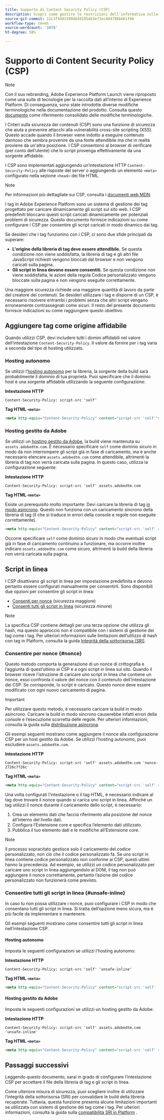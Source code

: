 ```yaml
---
title: Supporto di Content Security Policy (CSP)
description: Scopri come gestire le restrizioni dell’informativa sulla sicurezza dei contenuti (CSP) durante l’integrazione del sito web con i tag in Adobe Experience Platform.
source-git-commit: 12c3f440319046491054b3ef3ec404798bb61f06
workflow-type: tm+mt
source-wordcount: '1079'
ht-degree: 58%

---
```


# Supporto di Content Security Policy (CSP)

>[!NOTE]
>
>Con il suo rebranding, Adobe Experience Platform Launch viene riproposto come una suite di tecnologie per la raccolta dati all’interno di Experience Platform. Di conseguenza, sono state introdotte diverse modifiche terminologiche nella documentazione del prodotto. Consulta questo [documento](../../term-updates.md) come riferimento consolidato delle modifiche terminologiche.

I Criteri sulla sicurezza dei contenuti (CSP) sono una funzione di sicurezza che aiuta a prevenire attacchi alla vulnerabilità cross-site scripting (XSS). Questo accade quando il browser viene indotto a eseguire contenuto dannoso che sembra provenire da una fonte attendibile ma che in realtà proviene da un&#39;altra posizione. I CSP consentono al browser di verificare (per conto dell’utente) che lo script provenga effettivamente da una sorgente affidabile.

I CSP sono implementati aggiungendo un’intestazione HTTP `Content-Security-Policy` alle risposte del server o aggiungendo un elemento `<meta>` configurato nella sezione `<head>` dei file HTML.

>[!NOTE]
>
> Per informazioni più dettagliate sui CSP, consulta i [documenti web MDN](https://developer.mozilla.org/en-US/docs/Web/HTTP/CSP).

I tag in Adobe Experience Platform sono un sistema di gestione dei tag progettato per caricare dinamicamente gli script sul sito web. I CSP predefiniti bloccano questi script caricati dinamicamente per potenziali problemi di sicurezza. Questo documento fornisce indicazioni su come configurare i CSP per consentire gli script caricati in modo dinamico dai tag.

Se desideri che i tag funzionino con i CSP, ci sono due sfide principali da superare:

* **L&#39;origine della libreria di tag deve essere attendibile.** Se questa condizione non viene soddisfatta, la libreria di tag e gli altri file JavaScript richiesti vengono bloccati dal browser e non vengono caricati sulla pagina.
* **Gli script in linea devono essere consentiti.** Se questa condizione non viene soddisfatta, le azioni della regola Codice personalizzato vengono bloccate sulla pagina e non vengono eseguite correttamente.

Una maggiore sicurezza richiede una maggiore quantità di lavoro da parte del creatore dei contenuti. Se desideri utilizzare i tag e disporre di un CSP, è necessario risolvere entrambi i problemi senza che altri script vengano erroneamente contrassegnati come sicuri. Il resto del presente documento fornisce indicazioni su come raggiungere questo obiettivo.

## Aggiungere tag come origine affidabile

Quando utilizzi CSP, devi includere tutti i domini affidabili nel valore dell’intestazione `Content-Security-Policy`. Il valore da fornire per i tag varia a seconda del tipo di hosting utilizzato.

### Hosting autonomo

Se utilizzi l’[hosting autonomo](../publishing/hosts/self-hosting-libraries.md) per la libreria, la sorgente della build sarà probabilmente il dominio di tua proprietà. Puoi specificare che il dominio host è una sorgente affidabile utilizzando la seguente configurazione:

**Intestazione HTTP**

```http
Content-Security-Policy: script-src 'self'
```

**Tag HTML `<meta>`**

```html
<meta http-equiv="Content-Security-Policy" content="script-src 'self'">
```

### Hosting gestito da Adobe

Se utilizzi un [hosting gestito da Adobe](../publishing/hosts/managed-by-adobe-host.md), la build viene mantenuta su `assets.adobedtm.com`. È necessario specificare `self` come dominio sicuro in modo da non interrompere gli script già in fase di caricamento, ma è anche necessario elencare `assets.adobedtm.com` come attendibile, altrimenti la libreria di tag non verrà caricata sulla pagina. In questo caso, utilizza la configurazione seguente:

**Intestazione HTTP**

```http
Content-Security-Policy: script-src 'self' assets.adobedtm.com
```

**Tag HTML `<meta>`**


Esiste un prerequisito molto importante: Devi caricare la libreria di tag [in modo asincrono](./asynchronous-deployment.md). Questo non funziona con un caricamento sincrono della libreria di tag (il che si traduce in errori della console e regole non eseguite correttamente).

```html
<meta http-equiv="Content-Security-Policy" content="script-src 'self' assets.adobedtm.com">
```

Occorre specificare `self` come dominio sicuro in modo che eventuali script già in fase di caricamento continuino a funzionare, ma occorre inoltre indicare `assets.adobedtm.com` come sicuro, altrimenti la build della libreria non verrà caricata sulla pagina.

## Script in linea

I CSP disattivano gli script in linea per impostazione predefinita e devono pertanto essere configurati manualmente per consentirli. Sono disponibili due opzioni per consentire gli script in linea:

* [Consenti per nonce](#nonce) (sicurezza maggiore)
* [Consenti tutti gli script in linea](#unsafe-inline) (sicurezza minore)

>[!NOTE]
>
>La specifica CSP contiene dettagli per una terza opzione che utilizza gli hash, ma questo approccio non è compatibile con i sistemi di gestione dei tag come i tag. Per ulteriori informazioni sulle limitazioni dell’utilizzo di hash con tag in Platform, consulta la guida [Integrità della sottorisorsa (SRI)](./sri.md).

### Consentire per nonce {#nonce}

Questo metodo comporta la generazione di un nonce di crittografia e l’aggiunta di quest’ultimo ai CSP e a ogni script in linea sul sito. Quando il browser riceve l’istruzione di caricare uno script in linea che contiene un nonce, esso confronta il valore del nonce con il contenuto dell’intestazione dei CSP. Se corrisponde, lo script è caricato. Questo nonce deve essere modificato con ogni nuovo caricamento di pagina.

>[!IMPORTANT]
>
>Per utilizzare questo metodo, è necessario caricare la build in modo asincrono. Caricare la build in modo sincrono causerebbe infatti errori della console e l’esecuzione scorretta delle regole. Per ulteriori informazioni, consulta la guida sulla [distribuzione asincrona](./asynchronous-deployment.md).

Gli esempi seguenti mostrano come aggiungere il nonce alla configurazione CSP per un host gestito da Adobe. Se utilizzi l’hosting autonomo, puoi escludere `assets.adobedtm.com`.

**Intestazione HTTP**

```http
Content-Security-Policy: script-src 'self' assets.adobedtm.com 'nonce-2726c7f26c'
```

**Tag HTML `<meta>`**

```html
<meta http-equiv="Content-Security-Policy" content="script-src 'self' assets.adobedtm.com 'nonce-2726c7f26c'">
```

Una volta configurati l’intestazione o il tag HTML, è necessario indicare al tag dove trovare il nonce quando si carica uno script in linea. Affinché un tag utilizzi il nonce durante il caricamento dello script, è necessario:

1. Crea un elemento dati che faccia riferimento alla posizione del nonce all’interno del livello dati.
1. Configura l’Estensione core e specifica l’elemento dati utilizzato.
1. Pubblica il tuo elemento dati e le modifiche all’Estensione core.

>[!NOTE]
>
>Il processo sopracitato gestisce solo il caricamento del codice personalizzato, non ciò che il codice personalizzato fa. Se uno script in linea contiene codice personalizzato non conforme ai CSP, questi ultimi hanno la precedenza. Ad esempio, se utilizzi un codice personalizzato per caricare uno script in linea aggiungendolo al DOM, il tag non può aggiungere il nonce correttamente, pertanto l’azione del codice personalizzato non funzionerà come previsto.

### Consentire tutti gli script in linea {#unsafe-inline}

In caso tu non possa utilizzare i nonce, puoi configurare i CSP in modo che consentano tutti gli script in linea. Si tratta dell’opzione meno sicura, ma è più facile da implementare e mantenere.

Gli esempi seguenti mostrano come consentire tutti gli script in linea nell’intestazione CSP.

#### Hosting autonomo

Imposta le seguenti configurazioni se utilizzi l’hosting autonomo:

**Intestazione HTTP**

```http
Content-Security-Policy: script-src 'self' 'unsafe-inline'
```

**Tag HTML `<meta>`**

```html
<meta http-equiv="Content-Security-Policy" content="script-src 'self' 'unsafe-inline'">
```

#### Hosting gestito da Adobe

Imposta le seguenti configurazioni se utilizzi un hosting gestito da Adobe:

**Intestazione HTTP**

```http
Content-Security-Policy: script-src 'self' assets.adobedtm.com 'unsafe-inline'
```

**Tag HTML `<meta>`**

```html
<meta http-equiv="Content-Security-Policy" content="script-src 'self' assets.adobedtm.com 'unsafe-inline'">
```

## Passaggi successivi

Leggendo questo documento, sarai in grado di configurare l’intestazione CSP per accettare il file della libreria di tag e gli script in linea.

Come ulteriore misura di sicurezza, puoi scegliere inoltre di utilizzare l’integrità della sottorisorsa (SRI) per convalidare le build della libreria recuperate. Tuttavia, questa funzione presenta alcune limitazioni importanti se utilizzata con sistemi di gestione dei tag come i tag. Per ulteriori informazioni, consulta la guida sulla [compatibilità SRI in Platform](./sri.md) .
